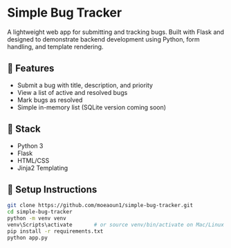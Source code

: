 # Simple Bug Tracker

A lightweight web app for submitting and tracking bugs. Built with Flask and designed to demonstrate backend development using Python, form handling, and template rendering.

## 🔧 Features
- Submit a bug with title, description, and priority
- View a list of active and resolved bugs
- Mark bugs as resolved
- Simple in-memory list (SQLite version coming soon)

## 🧱 Stack
- Python 3
- Flask
- HTML/CSS
- Jinja2 Templating

## 🚀 Setup Instructions

```bash
git clone https://github.com/moeaoun1/simple-bug-tracker.git
cd simple-bug-tracker
python -m venv venv
venv\Scripts\activate       # or source venv/bin/activate on Mac/Linux
pip install -r requirements.txt
python app.py
